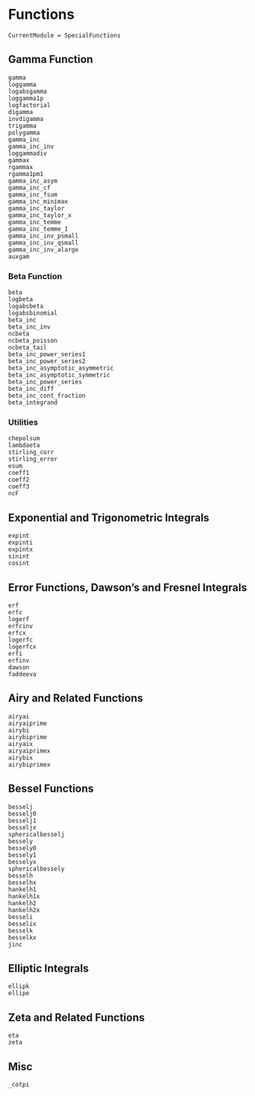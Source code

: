 # Functions

```@meta
CurrentModule = SpecialFunctions
```


## Gamma Function

```@docs
gamma
loggamma
logabsgamma
loggamma1p
logfactorial
digamma
invdigamma
trigamma
polygamma
gamma_inc
gamma_inc_inv
loggammadiv
gammax
rgammax
rgamma1pm1
gamma_inc_asym
gamma_inc_cf
gamma_inc_fsum
gamma_inc_minimax
gamma_inc_taylor
gamma_inc_taylor_x
gamma_inc_temme
gamma_inc_temme_1
gamma_inc_inv_psmall
gamma_inc_inv_qsmall
gamma_inc_inv_alarge
auxgam
```

### Beta Function
```@docs
beta
logbeta
logabsbeta
logabsbinomial
beta_inc
beta_inc_inv
ncbeta
ncbeta_poisson
ncbeta_tail
beta_inc_power_series1
beta_inc_power_series2
beta_inc_asymptotic_asymmetric
beta_inc_asymptotic_symmetric
beta_inc_power_series
beta_inc_diff
beta_inc_cont_fraction
beta_integrand
```

### Utilities

```@docs
chepolsum
lambdaeta
stirling_corr
stirling_error
esum
coeff1
coeff2
coeff3
ncF
```

## Exponential and Trigonometric Integrals

```@docs
expint
expinti
expintx
sinint
cosint
```

## Error Functions, Dawson’s and Fresnel Integrals

```@docs
erf
erfc
logerf
erfcinv
erfcx
logerfc
logerfcx
erfi
erfinv
dawson
faddeeva
```

## Airy and Related Functions

```@docs
airyai
airyaiprime
airybi
airybiprime
airyaix
airyaiprimex
airybix
airybiprimex
```

## Bessel Functions

```@docs
besselj
besselj0
besselj1
besseljx
sphericalbesselj
bessely
bessely0
bessely1
besselyx
sphericalbessely
besselh
besselhx
hankelh1
hankelh1x
hankelh2
hankelh2x
besseli
besselix
besselk
besselkx
jinc
```

## Elliptic Integrals

```@docs
ellipk
ellipe
```

## Zeta and Related Functions

```@docs
eta
zeta
```

## Misc

```@docs
_cotpi
```
